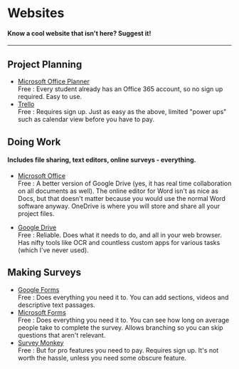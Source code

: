 # Websites
#### Know a cool website that isn't here? Suggest it!
---

## Project Planning

* [Microsoft Office Planner](https://tasks.office.com/bristol.ac.uk/en-US/Home/Planner/) <br>
  Free : Every student already has an Office 365 account, so no sign up required. Easy to use.
* [Trello](https://trello.com) <br>
  Free : Requires sign up. Just as easy as the above, limited "power ups" such as calendar view before you have to pay.
  
## Doing Work
#### Includes file sharing, text editors, online surveys - everything.

* [Microsoft Office](https://www.office.com) <br>
  Free : A better version of Google Drive (yes, it has real time collaboration on all documents as well). The online editor for Word isn't as nice as Docs, but that doesn't matter because you would use the normal Word software anyway. OneDrive is where you will store and share all your project files.
  
* [Google Drive](https://drive.google.com/drive/u/0/) <br>
  Free : Reliable. Does what it needs to do, and all in your web browser. Has nifty tools like OCR and countless custom apps for various tasks (which I've never used).
  
## Making Surveys

* [Google Forms](https://docs.google.com/forms/u/0/) <br>
  Free : Does everything you need it to. You can add sections, videos and descriptive text passages.
* [Microsoft Forms](https://forms.office.com/Pages/DesignPage.aspx?origin=shell#) <br>
  Free : Does everything you need it to. You can see how long on average people take to complete the survey. Allows branching so you can skip questions that aren't relevant. 
* [Survey Monkey](https://www.surveymonkey.com/) <br>
  Free : But for pro features you need to pay. Requires sign up. It's not worth the hassle, unless you need some obscure feature.
